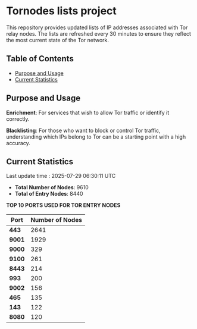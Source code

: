 # Tornodes lists project

This repository provides updated lists of IP addresses associated with Tor relay nodes. The lists are refreshed every 30 minutes to ensure they reflect the most current state of the Tor network.

## Table of Contents

- [Purpose and Usage](#purpose-and-usage)
- [Current Statistics](#current-statistics)


## Purpose and Usage

**Enrichment**: For services that wish to allow Tor traffic or identify it correctly.

**Blacklisting**: For those who want to block or control Tor traffic, understanding which IPs belong to Tor can be a starting point with a high accuracy.

## Current Statistics

Last update time : 2025-07-29 06:30:11 UTC

- **Total Number of Nodes**: 9610
- **Total of Entry Nodes**: 8440

**TOP 10 PORTS USED FOR TOR ENTRY NODES**

| **Port** | **Number of Nodes** |
|------|-----------------|
| **443**   | 2641  |
| **9001**   | 1929  |
| **9000**   | 329  |
| **9100**   | 261  |
| **8443**   | 214  |
| **993**   | 200  |
| **9002**   | 156  |
| **465**   | 135  |
| **143**   | 122  |
| **8080**   | 120  |

